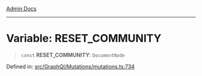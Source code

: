 [Admin Docs](/)

***

# Variable: RESET\_COMMUNITY

> `const` **RESET\_COMMUNITY**: `DocumentNode`


Defined in: [src/GraphQl/Mutations/mutations.ts:734](https://github.com/PalisadoesFoundation/talawa-admin/blob/main/src/GraphQl/Mutations/mutations.ts#L734)
